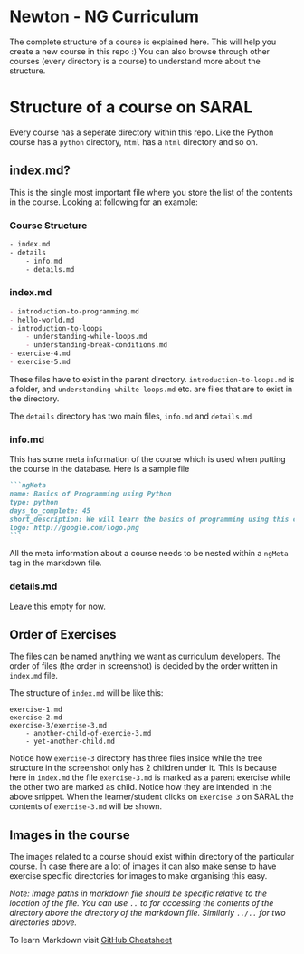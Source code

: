 # Newton - NG Curriculum

The complete structure of a course is explained here. This will help you create a new course in this repo :) You can also browse through other courses (every directory is a course) to understand more about the structure. 

# Structure of a course on SARAL
Every course has a seperate directory within this repo. Like the Python course has a `python` directory, `html` has a `html` directory and so on.

## index.md?
This is the single most important file where you store the list of the contents in the course. Looking at following for an example:

### Course Structure
```bash
- index.md
- details
	- info.md
	- details.md
```

### index.md
```markdown
- introduction-to-programming.md
- hello-world.md
- introduction-to-loops
	- understanding-while-loops.md
	- understanding-break-conditions.md
- exercise-4.md
- exercise-5.md
```

These files have to exist in the parent directory. `introduction-to-loops.md` is a folder, and `understanding-whilte-loops.md` etc. are files that are to exist in the directory. 

The `details` directory has two main files, `info.md` and `details.md`

### info.md

This has some meta information of the course which is used when putting the course in the database. Here is a sample file

````markdown
```ngMeta
name: Basics of Programming using Python
type: python
days_to_complete: 45
short_description: We will learn the basics of programming using this course.
logo: http://google.com/logo.png
```
````

All the meta information about a course needs to be nested within a `ngMeta` tag in the markdown file.

### details.md
Leave this empty for now.

## Order of Exercises
The files can be named anything we want as curriculum developers. The order of files (the order in screenshot) is decided by the order written in `index.md` file.

The structure of `index.md` will be like this:

```
exercise-1.md
exercise-2.md
exercise-3/exercise-3.md
	- another-child-of-exercie-3.md
	- yet-another-child.md
```

Notice how `exercise-3` directory has three files inside while the tree structure in the screenshot only has 2 children under it. This is because here in `index.md` the file `exercise-3.md` is marked as a parent exercise while the other two are marked as child. Notice how they are intended in the above snippet. When the learner/student clicks on `Exercise 3` on SARAL the contents of `exercise-3.md` will be shown.


## Images in the course

The images related to a course should exist within directory of the particular course. In case there are a lot of images it can also make sense to have exercise specific directories for images to make organising this easy.

*Note: Image paths in markdown file should be specific relative to the location of the file. You can use `..` to for accessing the contents of the directory above the directory of the markdown file. Similarly `../..` for two directories above.*

To learn Markdown visit [GitHub Cheatsheet](https://github.com/adam-p/markdown-here/wiki/Markdown-Cheatsheet)
